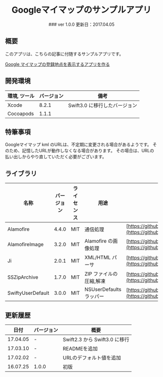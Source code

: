 # <div align="center">Googleマイマップのサンプルアプリ</div>

<div align="center">
### ver 1.0.0
更新日：2017.04.05
</div>

## 概要

このアプリは、こちらの記事に付随するサンプルアプリです。

[Google マイマップの登録地点を表示するアプリを作る](https://www.gaprot.jp/pickup/tips/googlemaps-kml)

## 開発環境

| 環境, ツール | バージョン | 備考 |
| ------------ | ---------- | ---- |
| Xcode        | 8.2.1      | Swift3.0 に移行したバージョン |
| Cocoapods    | 1.1.1      |  ||

## 特筆事項

Googleマイマップ kml のURLは、不定期に変更される場合があるようです。
そのため、記憶したURLが動作しなくなる場合があります。
その場合は、URLの払い出しからやり直していただく必要がございます。

## ライブラリ

| 名称              | バージョン | ライセンス | 用途                    | 参照リンク |
| ----------------- | ---------- | ---------- | ----------------------- | ---------- |
| Alamofire         | 4.4.0      | MIT        | 通信処理                | [https://github.com/Alamofire/Alamofire](https://github.com/Alamofire/Alamofire) |
| AlamofireImage    | 3.2.0      | MIT        | Alamofire の画像処理    | [https://github.com/Alamofire/AlamofireImage](https://github.com/Alamofire/AlamofireImage) |
| Ji                | 2.0.1      | MIT        | XML/HTML パーサ         | [https://github.com/honghaoz/Ji](https://github.com/honghaoz/Ji) |
| SSZipArchive      | 1.7.0      | MIT        | ZIP ファイルの圧縮,解凍 | [https://github.com/ZipArchive/ZipArchive](https://github.com/ZipArchive/ZipArchive) |
| SwiftyUserDefault | 3.0.0      | MIT        | NSUserDefaults ラッパー | [https://github.com/radex/SwiftyUserDefaults](https://github.com/radex/SwiftyUserDefaults) ||

## 更新履歴

| 日付 | バージョン | 概要 |
| ------ | -------------- | ------- |
| 17.04.05 | - | Swift2.3 から Swift3.0 に移行 |
| 17.03.10 | - | READMEを追加 |
| 17.02.02 | - | URLのデフォルト値を追加 |
| 16.07.25 | 1.0.0 | 初版 |
